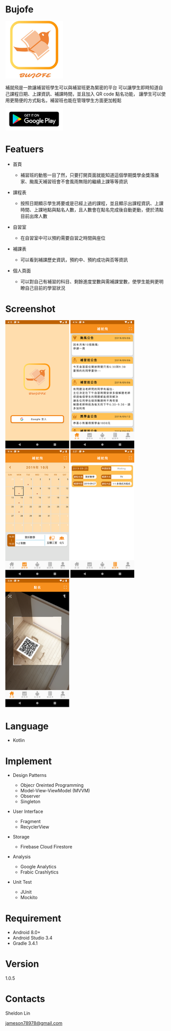 # Bujofe

<img src="https://github.com/SheldoorLin/Bujofe/blob/master/screenshot/logo_512_512.jpg" width="180">

補就飛是一款讓補習班學生可以與補習班更為緊密的平台
可以讓學生即時知道自己課程日期、上課資訊、補課時間，並且加入 QR code 點名功能，
讓學生可以使用更簡便的方式點名，補習班也能在管理學生方面更加輕鬆

[<img src="https://github.com/SheldoorLin/Bujofe/blob/master/screenshot/google-play-badge.png" width="180">](https://play.google.com/store/apps/details?id=com.sheldon.bujofe)

# Featuers
- 首頁
  - 補習班的動態一目了然，只要打開頁面就能知道這個學期獎學金獎落誰家、颱風天補習班會不會風雨無阻的繼續上課等等資訊

- 課程表
  - 按照日期顯示學生將要或是已經上過的課程，並且顯示出課程資訊、上課時間、上課地點與點名人數，且人數會在點名完成後自動更動，便於清點目前出席人數

- 自習室
  - 在自習室中可以預約需要自習之時間與座位

- 補課表
  - 可以看到補課歷史資訊，預約中、預約成功與否等資訊

- 個人頁面
  - 可以對自己有補習的科目、剩餘進度堂數與需補課堂數，使學生能夠更明瞭自己目前的學習狀況

# Screenshot
<img src="https://github.com/SheldoorLin/Bujofe/blob/master/screenshot/Bujofe_login.png" width="200" >   <img src="https://github.com/SheldoorLin/Bujofe/blob/master/screenshot/Bujofe_Home_page.png" width="200" >   <img src="https://github.com/SheldoorLin/Bujofe/blob/master/screenshot/Bujofe_schedule.png" width="200" >   <img src="https://github.com/SheldoorLin/Bujofe/blob/master/screenshot/Bujofe_reclassInformation.png" width="200" ><img src="https://github.com/SheldoorLin/Bujofe/blob/master/screenshot/Bujofe_QRcode.png" width="200" >

#	Language
- Kotlin

# Implement
  - Design Patterns
    - Objecr Oreinted Programming
    - Model-View-ViewModel (MVVM)
    - Observer
    - Singleton

  - User Interface
    - Fragment
    - RecyclerView

  - Storage
    - Firebase Cloud Firestore
    
  - Analysis
    - Google Analytics 	
    - Frabic Crashlytics

  - Unit Test
    - JUnit
    - Mockito

# Requirement
- Android 8.0+
- Android Studio 3.4
- Gradle 3.4.1

# Version
1.0.5

# Contacts
Sheldon Lin

jameson78978@gmail.com
